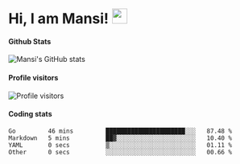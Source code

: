 # Hi, I am Mansi! <img src="https://user-images.githubusercontent.com/1303154/88677602-1635ba80-d120-11ea-84d8-d263ba5fc3c0.gif" width="30px">

#### Github Stats

![Mansi's GitHub stats](https://github-readme-stats.vercel.app/api?username=mansikulkarni96&theme=tokyonight&count_private=true&show_icons=true&hide=contribs)

#### Profile visitors

![Profile visitors](https://visitor-badge.glitch.me/badge?page_id=page.id&left_color=grey&right_color=blue)

#### Coding stats

<!--START_SECTION:waka-->

```text
Go         46 mins         ██████████████████████░░░   87.48 %
Markdown   5 mins          ██▓░░░░░░░░░░░░░░░░░░░░░░   10.40 %
YAML       0 secs          ▒░░░░░░░░░░░░░░░░░░░░░░░░   01.11 %
Other      0 secs          ░░░░░░░░░░░░░░░░░░░░░░░░░   00.66 %
```

<!--END_SECTION:waka-->
